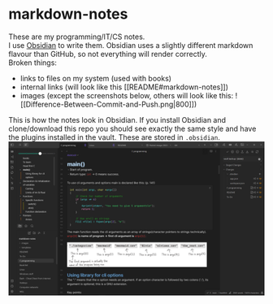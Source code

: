 # markdown-notes
 
These are my programming/IT/CS notes.  
I use [Obsidian](https://obsidian.md/) to write them. Obsidian uses a slightly different markdown flavour than GitHub, so not everything will render correctly.  
Broken things:
- links to files on my system (used with books)
- internal links (will look like this [[README#markdown-notes]])
- images (except the screenshots below, others will look like this: ![[Difference-Between-Commit-and-Push.png|800]])

This is how the notes look in Obsidian. If you install Obsidian and clone/download this repo you should see exactly the same style and have the plugins installed in the vault. These are stored in `.obsidian`.
![](images/sqvVt6Qgec_20221018T2149.png)


